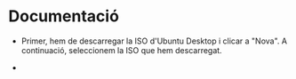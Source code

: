 # Documentació
- Primer, hem de descarregar la ISO d'Ubuntu Desktop i clicar a "Nova". A continuació, seleccionem la ISO que hem descarregat.
  
- 
